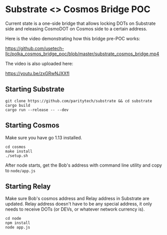 # Substrate <> Cosmos Bridge POC

Current state is a one-side bridge that allows locking DOTs on Substrate side and releasing CosmoDOT on Cosmos side to a certain address.

Here is the video demonstrating how this bridge pre-POC works:

https://github.com/usetech-llc/polka_cosmos_bridge_poc/blob/master/substrate_cosmos_bridge.mp4

The video is also uploaded here:

https://youtu.be/zxGRwNJXXfI


## Starting Substrate

```
git clone https://github.com/paritytech/substrate && cd substrate
cargo build
cargo run --release -- --dev
```

## Starting Cosmos

Make sure you have go 1.13 installed.

```
cd cosmos
make install
./setup.sh
```

After node starts, get the Bob's address with command line utility and copy to `node/app.js`

## Starting Relay

Make sure Bob's cosmos address and Relay address in Substrate are updated. Relay address doesn't have to be any special address, it only needs to receive DOTs (or DEVs, or whatever network currency is).

```
cd node
npm install
node app.js
```